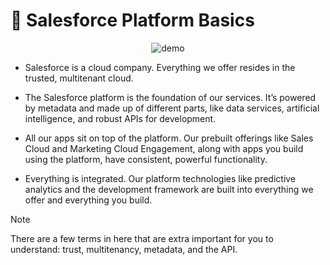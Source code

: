 # 📍 Salesforce Platform Basics

<div align="center">
<img src="https://res.cloudinary.com/hy4kyit2a/f_auto,fl_lossy,q_70/learn/modules/starting_force_com/starting_understanding_arch/images/a1431385e8033388e20af1ae89816913_kix.ntlioi9sdd3l.png" alt="demo" />
</div>

* Salesforce is a cloud company. Everything we offer resides in the trusted, multitenant cloud.

* The Salesforce platform is the foundation of our services. It’s powered by metadata and made up of different parts, like data services, artificial intelligence, and robust APIs for development.
* All our apps sit on top of the platform. Our prebuilt offerings like Sales Cloud and Marketing Cloud Engagement, along with apps you build using the platform, have consistent, powerful functionality.
* Everything is integrated. Our platform technologies like predictive analytics and the development framework are built into everything we offer and everything you build.

> [!NOTE]
> There are a few terms in here that are extra important for you to understand: trust, multitenancy, metadata, and the API.

